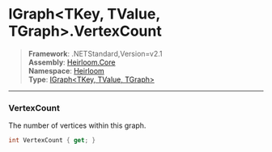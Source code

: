 # IGraph\<TKey, TValue, TGraph>.VertexCount

> **Framework**: .NETStandard,Version=v2.1  
> **Assembly**: [Heirloom.Core][0]  
> **Namespace**: [Heirloom][0]  
> **Type**: [IGraph\<TKey, TValue, TGraph>][1]  

--------------------------------------------------------------------------------

### VertexCount

The number of vertices within this graph.

```cs
int VertexCount { get; }
```

[0]: ../Heirloom.Core.md
[1]: Heirloom.IGraph[TKey,TValue,TGraph].md
